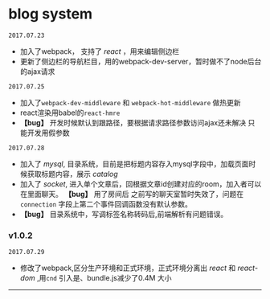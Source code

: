 # blog system

`2017.07.23`
* 加入了webpack， 支持了 *react* ，用来编辑侧边栏
* 更新了侧边栏的导航栏目，用的webpack-dev-server，暂时做不了node后台的ajax请求

`2017.07.25`
* 加入了`webpack-dev-middleware` 和 `webpack-hot-middleware` 做热更新
* react渲染用babel的`react-hmre`
* **【bug】** 开发时候默认到跟路径，要根据请求路径参数访问ajax还未解决 只能开发用假参数

`2017.07.28`
* 加入了 *mysql*, 目录系统，目前是把标题内容存入mysql字段中，加载页面时候获取标题内容，展示 *catalog*
* 加入了 *socket*, 进入单个文章后，回根据文章id创建对应的room，加入者可以在里面聊天。 **【bug】** 用了房间后 之前写的聊天室暂时失效了，问题在 `connection` 字段上第二个事件回调函数没有默认参数。
* **【bug】** 目录系统中，写调标签名称转码后,前端解析有问题错误。

### v1.0.2

`2017.07.29`
* 修改了webpack,区分生产环境和正式环境，正式环境分离出 *react* 和 *react-dom* ,用`cnd` 引入是、bundle.js减少了0.4M 大小
---
